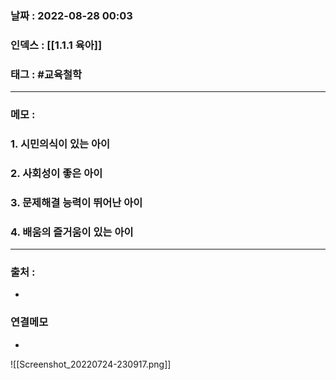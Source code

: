 ### 날짜 :  2022-08-28 00:03

### 인덱스 : [[1.1.1 육아]]

### 태그 : #교육철학

----

### 메모 :

### 1. 시민의식이 있는 아이

### 2. 사회성이 좋은 아이

### 3. 문제해결 능력이 뛰어난 아이

### 4. 배움의 즐거움이 있는 아이



----
### 출처 :
-


### 연결메모
-


![[Screenshot_20220724-230917.png]]




